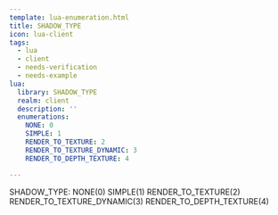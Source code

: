 ```yaml
---
template: lua-enumeration.html
title: SHADOW_TYPE
icon: lua-client
tags:
  - lua
  - client
  - needs-verification
  - needs-example
lua:
  library: SHADOW_TYPE
  realm: client
  description: ''
  enumerations:
    NONE: 0
    SIMPLE: 1
    RENDER_TO_TEXTURE: 2
    RENDER_TO_TEXTURE_DYNAMIC: 3
    RENDER_TO_DEPTH_TEXTURE: 4

---
```


<div class="lua__search__keywords">
SHADOW_TYPE: NONE(0) SIMPLE(1) RENDER_TO_TEXTURE(2) RENDER_TO_TEXTURE_DYNAMIC(3) RENDER_TO_DEPTH_TEXTURE(4)
</div>
